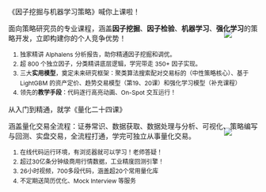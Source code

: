 <div class="admonition tip">
<style>
    ol>li {
        font-size: 12px;
        margin: 0;
        line-height: 1.2rem;
    }
</style>
<p class="admonition-title">《因子挖掘与机器学习策略》喊你上课啦！</p>
<p>面向策略研究员的专业课程，涵盖<b>因子挖掘</b>、<b>因子检验</b>、<b>机器学习</b>、<b>强化学习</b>的策略开发，立即构建你的个人竞争优势！</p>

<ol>
<div style="text-align:center;width:120px;float:right;margin-top:-40px">
<img src="https://fastly.jsdelivr.net/gh/zillionare/images@main/images/hot/quantfans.png"/>
</div>

<li>独家精讲 Alphalens 分析报告，助你精通因子挖掘和调优。</li>
<li>超 800 个独立因子，分类精讲底层逻辑，学完带走 350+ 因子实现。</li>
<li>三大<b>实用模型</b>，奠定未来研究框架：聚类算法搜索配对交易标的（中性策略核心）、基于 LightGBM 的资产定价、趋势交易模型（第19、20课）和强化学习模型（补充课程）</li>
<li>领先的<b>教学手段</b>：代码逐行高亮动画、On-Spot 交互运行！</li>
</ol>

<!-- <hr style="border-bottom:1px solid #ccc;height:1px;width:20%">
<p style="font-size:10px !important">1. 示例模型思路新颖。未来一段时间，你都可以围绕这些模型增加因子、优化参数，构建出领先的量化策略系统。</p> -->
</div>


<div class="admonition attention">
<style>
    ol>li {
        font-size: 12px;
        margin: 0;
        line-height: 1.2rem;
    }
</style>
<p class="admonition-title">从入门到精通，就学《量化二十四课》</p>
<p>涵盖量化交易全流程：证券常识、数据获取、数据处理与分析、可视化、策略编写与回测、实盘交易，全流程打通，学完可独立从事量化交易。</p>

<ol>
<div style="text-align:center;width:120px;float:right;margin-top:-40px">
<img src="https://fastly.jsdelivr.net/gh/zillionare/images@main/images/hot/quantfans.png"/>
</div>

<li>在线代码运行环境，有浏览器就可以学习！老师答疑！</li>
<li>超过30亿条分钟级商用行情数据，工业精度回测引擎！</li>
<li>26小时视频，700多段代码，涵盖超20个常用量化库</li>
<li>不定期送简历优化、Mock Interview 等服务</li>
</ol>
</div>
